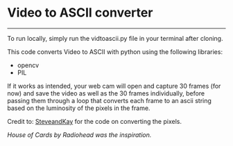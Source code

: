 # Video to ASCII converter
---
To run locally, simply run the vidtoascii.py file in your terminal after cloning.


This code converts Video to ASCII with python using the following libraries:

- opencv
- PIL

If it works as intended, your web cam will open and capture 30 frames (for now) and save the video as well as the 30 frames individually,
before passing them through a loop that converts each frame to an ascii string based on the luminosity of the pixels in the frame. 

Credit to: [SteveandKay](https://stevendkay.wordpress.com/2009/09/08/generating-ascii-art-from-photographs-in-python/) for the code on converting the pixels.


*House of Cards by Radiohead was the inspiration.*
